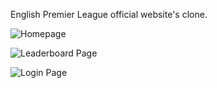 English Premier League official website's clone.

![Homepage](https://user-images.githubusercontent.com/60761912/109133231-c903e080-7722-11eb-8fc2-783bda0c84de.PNG)

![Leaderboard Page](https://user-images.githubusercontent.com/60761912/109133320-e173fb00-7722-11eb-819f-5a5c7dfe5fe1.PNG)

![Login Page](https://user-images.githubusercontent.com/60761912/109133350-ec2e9000-7722-11eb-8886-160fea9ee713.PNG)

